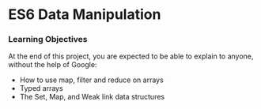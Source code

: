 # ES6 Data Manipulation

### Learning Objectives
At the end of this project, you are expected to be able to explain to anyone, without the help of Google:

- How to use map, filter and reduce on arrays 
- Typed arrays
- The Set, Map, and Weak link data structures
